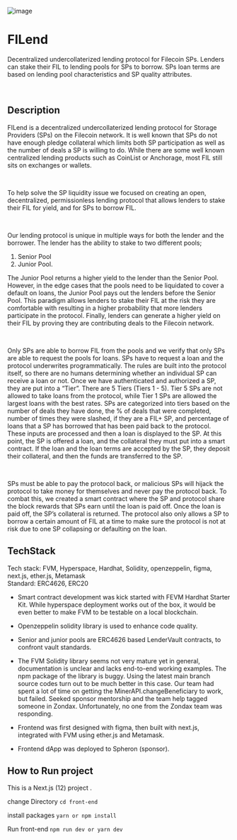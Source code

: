 <!-- @format -->

![image](https://user-images.githubusercontent.com/42178214/216841657-f0fc8553-abcf-42ea-b58e-d621c25ff61b.png)

# FILend

Decentralized undercollaterized lending protocol for Filecoin SPs. Lenders can stake their FIL to lending pools for SPs to borrow. SPs loan terms are based on lending pool characteristics and SP quality attributes. 
 
<br>


## Description

FILend is a decentralized undercollaterized lending protocol for Storage Providers (SPs) on the Filecoin network. It is well known that SPs do not have enough pledge collateral which limits both SP participation as well as the number of deals a SP is willing to do. While there are some well known centralized lending products such as CoinList or Anchorage, most FIL still sits on exchanges or wallets. 

<br> 

To help solve the SP liquidity issue we focused on creating an open, decentralized, permissionless lending protocol that allows lenders to stake their FIL for yield, and for SPs to borrow FIL.

<br> 

Our lending protocol is unique in multiple ways for both the lender and the borrower. The lender has the ability to stake to two different pools;

1) Senior Pool
2) Junior Pool. 

The Junior Pool returns a higher yield to the lender than the Senior Pool. However, in the edge cases that the pools need to be liquidated to cover a default on loans, the Junior Pool pays out the lenders before the Senior Pool. This paradigm allows lenders to stake their FIL at the risk they are comfortable with resulting in a higher probability that more lenders participate in the protocol. Finally, lenders can generate a higher yield on their FIL by proving they are contributing deals to the Filecoin network.

<br> 

Only SPs are able to borrow FIL from the pools and we verify that only SPs are able to request the pools for loans. SPs have to request a loan and the protocol underwrites programmatically. The rules are built into the protocol itself, so there are no humans determining whether an individual SP can receive a loan or not. Once we have authenticated and authorized a SP, they are put into a “Tier”. There are 5 Tiers (Tiers 1 - 5). Tier 5 SPs are not allowed to take loans from the protocol, while Tier 1 SPs are allowed the largest loans with the best rates. SPs are categorized into tiers based on the number of deals they have done, the % of deals that were completed, number of times they were slashed, if they are a FIL+ SP, and percentage of loans that a SP has borrowed that has been paid back to the protocol. These inputs are processed and then a loan is displayed to the SP. At this point, the SP is offered a loan, and the collateral they must put into a smart contract. If the loan and the loan terms are accepted by the SP, they deposit their collateral, and then the funds are transferred to the SP.

<br> 

SPs must be able to pay the protocol back, or malicious SPs will hijack the protocol to take money for themselves and never pay the protocol back. To combat this, we created a smart contract where the SP and protocol share the block rewards that SPs earn until the loan is paid off. Once the loan is paid off, the SP’s collateral is returned. The protocol also only allows a SP to borrow a certain amount of FIL at a time to make sure the protocol is not at risk due to one SP collapsing or defaulting on the loan. 


## TechStack

Tech stack: FVM, Hyperspace, Hardhat, Solidity, openzeppelin, figma, next.js, ether.js, Metamask 
<br>
Standard: ERC4626, ERC20

- Smart contract development was kick started with FEVM Hardhat Starter Kit. While hyperspace deployment works out of the box, it would be even better to make FVM to be testable on a local blockchain.

- Openzeppelin solidity library is used to enhance code quality.

- Senior and junior pools are ERC4626 based LenderVault contracts, to confront vault standards. 

- The FVM Solidity library seems not very mature yet in general, documentation is unclear and lacks end-to-end working examples.
The npm package of the library is buggy. Using the latest main branch source codes turn out to be much better in this case.
Our team had spent a lot of time on getting the MinerAPI.changeBeneficiary to work, but failed.
Seeked sponsor mentorship and the team help tagged someone in Zondax. Unfortunately, no one from the Zondax team was responding. 

- Frontend was first designed with figma, then built with next.js, integrated with FVM using ether.js and Metamask.

- Frontend dApp was deployed to Spheron (sponsor).


## How to Run project

This is a Next.js (12) project .

change Directory
`cd front-end`

install packages
 `yarn or npm install`


Run front-end
`npm run dev or yarn dev`


